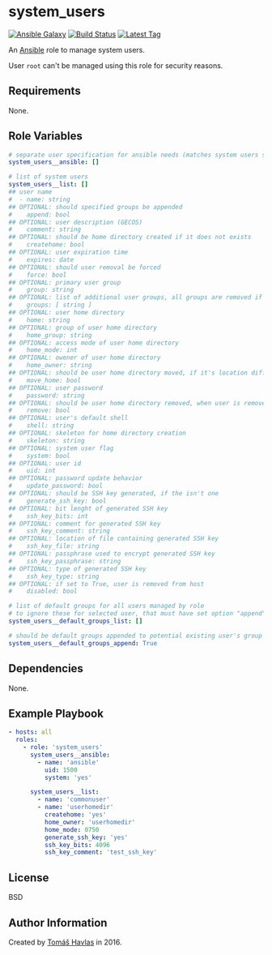 system_users
============

[![Ansible Galaxy][galaxy_image]][galaxy_link]
[![Build Status][travis_image]][travis_link]
[![Latest Tag][tag_image]][tag_link]

An [Ansible](https://www.ansible.com/) role to manage system users.

User `root` can't be managed using this role for security reasons.

Requirements
------------

None.

Role Variables
--------------

```yaml
# separate user specification for ansible needs (matches system users specification)
system_users__ansible: []

# list of system users
system_users__list: []
## user name
#  - name: string
## OPTIONAL: should specified groups be appended
#    append: bool
## OPTIONAL: user description (GECOS)
#    comment: string
## OPTIONAL: should be home directory created if it does not exists
#    createhome: bool
## OPTIONAL: user expiration time
#    expires: date
## OPTIONAL: should user removal be forced
#    force: bool
## OPTIONAL: primary user group
#    group: string
## OPTIONAL: list of additional user groups, all groups are removed if empty
#    groups: [ string ]
## OPTIONAL: user home directory
#    home: string
## OPTIONAL: group of user home directory
#    home_group: string
## OPTIONAL: access mode of user home directory
#    home_mode: int
## OPTIONAL: owener of user home directory
#    home_owner: string
## OPTIONAL: should be user home directory moved, if it's location differs
#    move_home: bool
## OPTIONAL: user password
#    password: string
## OPTIONAL: should be user home directory removed, when user is removed
#    remove: bool
## OPTIONAL: user's default shell
#    shell: string
## OPTIONAL: skeleton for home directory creation
#    skeleton: string
## OPTIONAL: system user flag
#    system: bool
## OPTIONAL: user id
#    uid: int
## OPTIONAL: password update behavior
#    update_password: bool
## OPTIONAL: should be SSH key generated, if the isn't one
#    generate_ssh_key: bool
## OPTIONAL: bit lenght of generated SSH key
#    ssh_key_bits: int
## OPTIONAL: comment for generated SSH key
#    ssh_key_comment: string
## OPTIONAL: location of file containing generated SSH key
#    ssh_key_file: string
## OPTIONAL: passphrase used to encrypt generated SSH key
#    ssh_key_passphrase: string
## OPTIONAL: type of generated SSH key
#    ssh_key_type: string
## OPTIONAL: if set to True, user is removed from host
#    disabled: bool

# list of default groups for all users managed by role
# to ignore these for selected user, that must have set option "append" to "no" in it's specification
system_users__default_groups_list: []

# should be default groups appended to potential existing user's group
system_users__default_groups_append: True
```

Dependencies
------------

None.

Example Playbook
----------------

```yaml
- hosts: all
  roles:
    - role: 'system_users'
      system_users__ansible:
        - name: 'ansible'
          uid: 1500
          system: 'yes'

      system_users__list:
        - name: 'commonuser'
        - name: 'userhomedir'
          createhome: 'yes'
          home_owner: 'userhomedir'
          home_mode: 0750
          generate_ssh_key: 'yes'
          ssh_key_bits: 4096
          ssh_key_comment: 'test_ssh_key'
```

License
-------

BSD

Author Information
------------------

Created by [Tomáš Havlas](https://github.com/tomashavlas) in 2016.

[galaxy_image]: https://img.shields.io/badge/galaxy-tomashavlas.system__users-blue.svg?style=flat
[galaxy_link]: https://galaxy.ansible.com/tomashavlas/system_users/
[tag_image]: https://img.shields.io/github/tag/tomashavlas/ansible-role-system_users.svg
[tag_link]: https://github.com/tomashavlas/ansible-role-system_users/tags
[travis_image]: https://travis-ci.org/tomashavlas/ansible-role-system_users.svg?branch=master
[travis_link]: https://travis-ci.org/tomashavlas/ansible-role-system_users/
